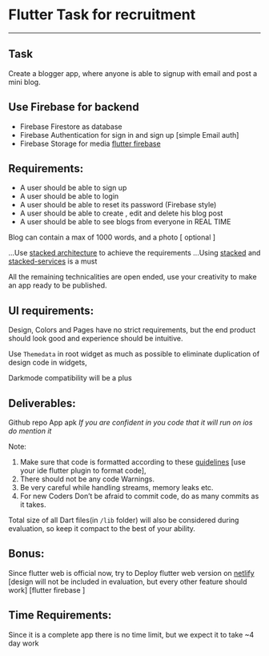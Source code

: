 # Flutter Task for recruitment
_____________________

## Task
Create a blogger app, where anyone is able to signup with email and post a mini blog.

## Use Firebase for backend 
- Firebase Firestore as database
- Firebase Authentication for sign in and sign up [simple Email auth]
- Firebase Storage for media
[flutter firebase](https://firebase.flutter.dev/)

## Requirements:
- A user should be able to sign up
- A user should be able to login
- A user should be able to reset its password (Firebase style)
- A user should be able to create , edit and delete his blog post
- A user should be able to see blogs from everyone in REAL TIME

Blog can contain a max of 1000 words, and a photo [ optional ]

...Use [stacked architecture](https://www.filledstacks.com/) to achieve the requirements
...Using [stacked](https://pub.dev/packages/stacked) and [stacked-services](http://stacked_services) is a must

All the remaining technicalities are open ended, use your creativity to make an app ready to be published.

## UI requirements:
Design, Colors and Pages have no strict requirements, but the end product should look good and experience should be intuitive.

Use `Themedata` in root widget as much as possible to eliminate duplication of design code in widgets,

Darkmode compatibility will be a plus

## Deliverables:
Github repo
App apk
_If you are confident in you code that it will run on ios do mention it_

Note: 
1. Make sure that code is formatted according to these [guidelines](https://flutter.dev/docs/development/tools/formatting) [use your ide flutter plugin to format code], 
2. There should not be any code Warnings.
3. Be very careful while handling streams, memory leaks etc.
4. For new Coders Don’t be afraid to commit code, do as many commits as it takes.

Total size of all Dart files(in `/lib` folder) will also be considered during evaluation, so keep it compact to the best of your ability.


## Bonus:
Since flutter web is official now, try to Deploy flutter web version on [netlify](https://www.netlify.com/)  [design will not be included in evaluation, but every other feature should work] [flutter firebase ]

## Time Requirements:
Since it is a complete app there is no time limit, but we expect it to take ~4 day work

